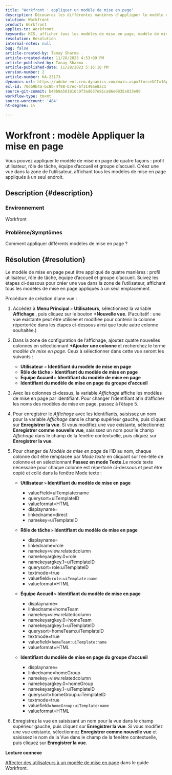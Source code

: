 ```yaml
---
title: "Workfront : appliquer un modèle de mise en page"
description: Découvrez les différentes manières d'appliquer le modèle de mise en page.
solution: Workfront
product: Workfront
applies-to: Workfront
keywords: KCS, afficher tous les modèles de mise en page, modèle de mise en page, profil utilisateur, rôle de tâche, équipe d’accueil, groupe d’accueil, Workfront
resolution: Resolution
internal-notes: null
bug: false
article-created-by: Tanay Sharma .
article-created-date: 11/28/2023 4:53:09 PM
article-published-by: Tanay Sharma .
article-published-date: 11/28/2023 5:16:18 PM
version-number: 2
article-number: KA-23173
dynamics-url: https://adobe-ent.crm.dynamics.com/main.aspx?forceUCI=1&pagetype=entityrecord&etn=knowledgearticle&id=be19a899-0e8e-ee11-8179-6045bd006704
exl-id: 70db9b4a-bc8b-4f98-b7ec-6f3149ae8ac1
source-git-commit: b49b9a501816c0f3ad637e81ca86e0835a033e90
workflow-type: tm+mt
source-wordcount: '484'
ht-degree: 1%

---
```


# Workfront : modèle Appliquer la mise en page


Vous pouvez appliquer le modèle de mise en page de quatre façons : profil utilisateur, rôle de tâche, équipe d’accueil et groupe d’accueil. Créez une vue dans la zone de l’utilisateur, affichant tous les modèles de mise en page appliqués à un seul endroit.

## Description {#description}


### Environnement

Workfront



### Problème/Symptômes

Comment appliquer différents modèles de mise en page ?


## Résolution {#resolution}


Le modèle de mise en page peut être appliqué de quatre manières : profil utilisateur, rôle de tâche, équipe d’accueil et groupe d’accueil. Suivez les étapes ci-dessous pour créer une vue dans la zone de l’utilisateur, affichant tous les modèles de mise en page appliqués à un seul emplacement.

Procédure de création d’une vue :

1. Accédez à <b>Menu Principal </b>`>`  <b>Utilisateurs</b>, sélectionnez la variable <b>Affichage </b>, puis cliquez sur le bouton <b>+Nouvelle vue</b>. (Facultatif : une vue existante peut être utilisée et modifiée pour contenir la colonne répertoriée dans les étapes ci-dessous ainsi que toute autre colonne souhaitée.)
2. Dans la zone de configuration de l’affichage, ajoutez quatre nouvelles colonnes en sélectionnant <b>+Ajouter une colonne </b>et recherchez le terme *modèle de mise en page*. Ceux à sélectionner dans cette vue seront les suivants :

   - <b>Utilisateur</b> `>`  <b>Identifiant du modèle de mise en page</b>
   - <b>Rôle de tâche </b>`>`  <b>Identifiant du modèle de mise en page</b>
   - <b>Équipe Accueil </b>`>`  <b>Identifiant du modèle de mise en page</b>
   - <b>Identifiant du modèle de mise en page du groupe d’accueil</b>
3. Avec les colonnes ci-dessus, la variable *Affichage* affiche les modèles de mise en page par identifiant. Pour changer l’identifiant afin d’afficher les noms des modèles de mise en page, passez à l’étape 5.
4. Pour enregistrer le *Affichage* avec les identifiants, saisissez un nom pour la variable *Affichage* dans le champ supérieur gauche, puis cliquez sur <b>Enregistrer la vue</b>. Si vous modifiez une vue existante, sélectionnez <b>Enregistrer comme nouvelle vue</b>, saisissez un nom pour le champ *Affichage* dans le champ de la fenêtre contextuelle, puis cliquez sur <b>Enregistrer la vue</b>.
5. Pour changer de *Modèle de mise en page* de l’ID au nom, chaque colonne doit être remplacée par *Mode texte* en cliquant sur l’en-tête de colonne et en sélectionnant <b>Passez en mode Texte.</b>Le mode texte nécessaire pour chaque colonne est répertorié ci-dessous et peut être copié et collé dans la fenêtre Mode texte :
   - <b>Utilisateur `>`  Identifiant du modèle de mise en page </b>
      - valueField=uiTemplate:name
      - querysort=uiTemplateID
      - valueformat=HTML
      - displayname=
      - linkedname=direct
      - namekey=uiTemplateID


   - <b>Rôle de tâche `>`  Identifiant du modèle de mise en page </b>
      - displayname=
      - linkedname=role
      - namekey=view.relatedcolumn
      - namekeyargkey.0=role
      - namekeyargkey.1=uiTemplateID
      - querysort=role:uiTemplateID
      - textmode=true
      - valuefield=`role:uiTemplate:name`
      - valueformat=HTML


   - <b>Équipe Accueil `>`  Identifiant du modèle de mise en page</b>
      - displayname=
      - linkedname=homeTeam
      - namekey=view.relatedcolumn
      - namekeyargkey.0=homeTeam
      - namekeyargkey.1=uiTemplateID
      - querysort=homeTeam:uiTemplateID
      - textmode=true
      - valuefield=`homeTeam:uiTemplate:name`
      - valueformat=HTML


   - <b>Identifiant du modèle de mise en page du groupe d’accueil </b>
      - displayname=
      - linkedname=homeGroup
      - namekey=view.relatedcolumn
      - namekeyargkey.0=homeGroup
      - namekeyargkey.1=uiTemplateID
      - querysort=homeGroup:uiTemplateID
      - textmode=true
      - valuefield=`homeGroup:uiTemplate:name`
      - valueformat=HTML
6. Enregistrez la vue en saisissant un nom pour la vue dans le champ supérieur gauche, puis cliquez sur <b>Enregistrer la vue</b>. Si vous modifiez une vue existante, sélectionnez <b>Enregistrer comme nouvelle vue</b> et saisissez le nom de la Vue dans le champ de la fenêtre contextuelle, puis cliquez sur <b>Enregistrer la vue</b>.


<b>Lecture connexe</b>

[Affecter des utilisateurs à un modèle de mise en page](https://experienceleague.adobe.com/docs/workfront/using/administration-and-setup/customize/layout-templates/assign-users-to-layout-template.html) dans le guide Workfront.
